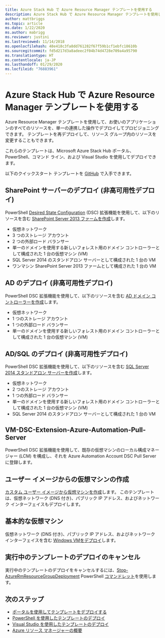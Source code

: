 ```yaml
---
title: Azure Stack Hub で Azure Resource Manager テンプレートを使用する
description: Azure Stack Hub で Azure Resource Manager テンプレートを使用してリソースをプロビジョニングする方法を説明します。
author: mattbriggs
ms.topic: article
ms.date: 1/22/2020
ms.author: mabrigg
ms.reviewer: justini
ms.lastreviewed: 11/14/2018
ms.openlocfilehash: 48e418c3fa8dd761282f67f59b1cf1ebfc18610b
ms.sourcegitcommit: fd5d217d3a8adeec2f04b74d4728e709a4a95790
ms.translationtype: HT
ms.contentlocale: ja-JP
ms.lasthandoff: 01/29/2020
ms.locfileid: "76883961"
---
```

# <a name="use-azure-resource-manager-templates-in-azure-stack-hub"></a>Azure Stack Hub で Azure Resource Manager テンプレートを使用する

Azure Resource Manager テンプレートを使用して、お使いのアプリケーションのすべてのリソースを、単一の連携した操作でデプロイしてプロビジョニングできます。 テンプレートを再デプロイして、リソース グループ内のリソースを変更することもできます。

これらのテンプレートは、Microsoft Azure Stack Hub ポータル、PowerShell、コマンド ライン、および Visual Studio を使用してデプロイできます。

以下のクイックスタート テンプレートを [GitHub](https://aka.ms/azurestackgithub) で入手できます。

## <a name="deploy-sharepoint-server-non-high-availability-deployment"></a>SharePoint サーバーのデプロイ (非高可用性デプロイ)

PowerShell [Desired State Configuration](/powershell/scripting/dsc/overview/overview) (DSC) 拡張機能を使用して、以下のリソースを含む [SharePoint Server 2013 ファームを作成](https://github.com/Azure/AzureStack-QuickStart-Templates/tree/master/sharepoint-2013-non-ha)します。

* 仮想ネットワーク
* 3 つのストレージ アカウント
* 2 つの外部ロード バランサー
* 単一のドメインを使用する新しいフォレスト用のドメイン コントローラーとして構成された 1 台の仮想マシン (VM)
* SQL Server 2014 のスタンドアロン サーバーとして構成された 1 台の VM
* ワンマシン SharePoint Server 2013 ファームとして構成された 1 台の VM

## <a name="deploy-ad-non-high-availability-deployment"></a>AD のデプロイ (非高可用性デプロイ)

PowerShell DSC 拡張機能を使用して、以下のリソースを含む [AD ドメイン コントローラーを作成](https://github.com/Azure/AzureStack-QuickStart-Templates/tree/master/ad-non-ha)します。

* 仮想ネットワーク
* 1 つのストレージ アカウント
* 1 つの外部ロード バランサー
* 単一のドメインを使用する新しいフォレスト用のドメイン コントローラーとして構成された 1 台の仮想マシン (VM)

## <a name="deploy-adsql-non-high-availability-deployment"></a>AD/SQL のデプロイ (非高可用性デプロイ)

PowerShell DSC 拡張機能を使用して、以下のリソースを含む [SQL Server 2014 スタンドアロン サーバーを作成](https://github.com/Azure/AzureStack-QuickStart-Templates/tree/master/sql-2014-non-ha)します。

* 仮想ネットワーク
* 2 つのストレージ アカウント
* 1 つの外部ロード バランサー
* 単一のドメインを使用する新しいフォレスト用のドメイン コントローラーとして構成された 1 台の仮想マシン (VM)
* SQL Server 2014 のスタンドアロン サーバーとして構成された 1 台の VM

## <a name="vm-dsc-extension-azure-automation-pull-server"></a>VM-DSC-Extension-Azure-Automation-Pull-Server

PowerShell DSC 拡張機能を使用して、既存の仮想マシンのローカル構成マネージャー (LCM) を構成し、それを Azure Automation Account DSC Pull Server に登録します。

## <a name="create-a-virtual-machine-from-a-user-image"></a>ユーザー イメージからの仮想マシンの作成

[カスタム ユーザー イメージから仮想マシンを作成](https://github.com/Azure/AzureStack-QuickStart-Templates/tree/master/101-vm-create-from-customimage)します。 このテンプレートは、仮想ネットワーク (DNS 付き)、パブリック IP アドレス、およびネットワーク インターフェイスもデプロイします。

## <a name="basic-virtual-machine"></a>基本的な仮想マシン

仮想ネットワーク (DNS 付き)、パブリック IP アドレス、およびネットワーク インターフェイスを含む [Windows VMをデプロイ](https://aka.ms/aa6zdzx)します。

## <a name="cancel-a-running-template-deployment"></a>実行中のテンプレートのデプロイのキャンセル

実行中のテンプレートのデプロイをキャンセルするには、[Stop-AzureRmResourceGroupDeployment](/powershell/module/azurerm.resources/stop-azurermresourcegroupdeployment) PowerShell [コマンドレット](/powershell/scripting/developer/cmdlet/cmdlet-overview)を使用します。

## <a name="next-steps"></a>次のステップ

* [ポータルを使用してテンプレートをデプロイする](azure-stack-deploy-template-portal.md)
* [PowerShell を使用したテンプレートのデプロイ](azure-stack-deploy-template-powershell.md)
* [Visual Studio を使用したテンプレートのデプロイ](azure-stack-deploy-template-visual-studio.md)
* [Azure リソース マネージャーの概要](/azure/azure-resource-manager/resource-group-overview)
